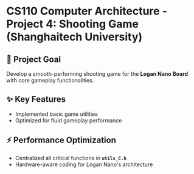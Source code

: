 # CS110 Computer Architecture - Project 4: Shooting Game (Shanghaitech University)

## 🎯 Project Goal
Develop a smooth-performing shooting game for the **Logan Nano Board** with core gameplay functionalities.

## ✨ Key Features
- Implemented basic game utilities
- Optimized for fluid gameplay performance

## ⚡ Performance Optimization
- Centralized all critical functions in **`utils_C.h`**
- Hardware-aware coding for Logan Nano's architecture
